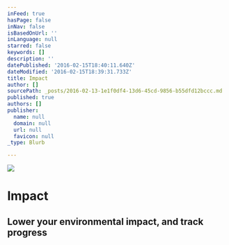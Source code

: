 ```yaml
---
inFeed: true
hasPage: false
inNav: false
isBasedOnUrl: ''
inLanguage: null
starred: false
keywords: []
description: ''
datePublished: '2016-02-15T18:40:11.640Z'
dateModified: '2016-02-15T18:39:31.733Z'
title: Impact
author: []
sourcePath: _posts/2016-02-13-1e1f0df4-13d6-45cd-9856-b55dfd12bccc.md
published: true
authors: []
publisher:
  name: null
  domain: null
  url: null
  favicon: null
_type: Blurb

---
```

![](https://s3-us-west-2.amazonaws.com/the-grid-img/p/d49a174f0f6cb5dd401b4bc88618ad6fa843eda5.png)

# Impact

## Lower your environmental impact, and track progress